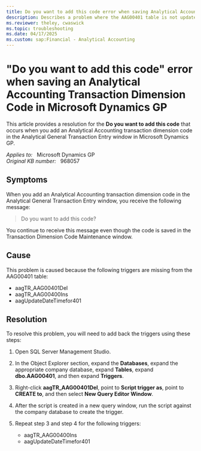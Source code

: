 ```yaml
---
title: Do you want to add this code error when saving Analytical Accounting Transaction Dimension Code
description: Describes a problem where the AAG00401 table is not updated when you save an Analytical Accounting transaction dimension code in Microsoft Dynamics GP. A resolution is provided.
ms.reviewer: theley, cwaswick
ms.topic: troubleshooting
ms.date: 04/17/2025
ms.custom: sap:Financial - Analytical Accounting
---
```

# "Do you want to add this code" error when saving an Analytical Accounting Transaction Dimension Code in Microsoft Dynamics GP

This article provides a resolution for the **Do you want to add this code** that occurs when you add an Analytical Accounting transaction dimension code in the Analytical General Transaction Entry window in Microsoft Dynamics GP.

_Applies to:_ &nbsp; Microsoft Dynamics GP  
_Original KB number:_ &nbsp; 968057

## Symptoms

When you add an Analytical Accounting transaction dimension code in the Analytical General Transaction Entry window, you receive the following message:

> Do you want to add this code?

You continue to receive this message even though the code is saved in the Transaction Dimension Code Maintenance window.

## Cause

This problem is caused because the following triggers are missing from the AAG00401 table:

- aagTR_AAG00401Del
- aagTR_AAG00400Ins
- aagUpdateDateTimefor401

## Resolution

To resolve this problem, you will need to add back the triggers using these steps:

1. Open SQL Server Management Studio.
2. In the Object Explorer section, expand the **Databases**, expand the appropriate company database, expand **Tables**, expand **dbo.AAG00401**, and then expand **Triggers**.
3. Right-click **aagTR_AAG00401Del**, point to **Script trigger as**, point to **CREATE to**, and then select **New Query Editor Window**.
4. After the script is created in a new query window, run the script against the company database to create the trigger.
5. Repeat step 3 and step 4 for the following triggers:

    - aagTR_AAG00400Ins
    - aagUpdateDateTimefor401
